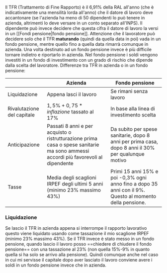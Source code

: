 Il TFR (Trattamento di Fine Rapporto) è il 6,91\% della RAL all'anno (che è indicativamente una mensilità lorda all'anno) che il datore di lavoro deve accantonare (se l'azienda ha meno di 50 dipendenti lo può tenere in azienda, altrimenti lo deve versare in un conto separato all'INPS).
Il dipendente può invece decidere che questa cifra il datore di lavoro la versi in un [[Fondi pensione|fondo pensione]].
Attenzione che il lavoratore può decidere solo che il TFR **maturando** (quindi da quella data in poi) vada in un fondo pensione, mentre quello fino a quella data rimarrà comunque in azienda.
Una volta destinato ad un fondo pensione invece è più difficile tornare indietro e riportarlo in azienda.
Nel fondo pensione i soldi vengono investiti in un fondo di investimento con un grado di rischio che dipende dalla scelta del lavoratore.
Differenze tra TFR in azienda o in un fondo pensione:

|                            | Azienda                                                                                                                            | Fondo pensione                                                                                     |
| -------------------------- | ---------------------------------------------------------------------------------------------------------------------------------- | -------------------------------------------------------------------------------------------------- |
| Liquidazione               | Appena lasci il lavoro                                                                                                             | Se rimani senza lavoro                                                                             |
| Rivalutazione del capitale | $1,5\% + 0,75*inflazione$ tassato al 17%                                                                                                          | In base alla linea di investimento scelta                                                          |
| Anticipazione              | Passati 8 anni e per acquisto o ristrutturazione prima casa o spese sanitarie ma sono ammessi accordi più favorevoli al dipendente | Da subito per spese sanitarie, dopo 8 anni per prima casa, dopo 8 anni il 30% per qualunque motivo |
| Tasse                      | Media degli scaglioni IRPEF degli ultimi 5 anni (minimo 23% massimo 43%)                                                          | Primi 15 anni 15% e poi -0,3% ogni anno fino a dopo 35 anni con il 9%. Questo al momento della pensione.                                                                                                  |

### Liquidazione
Se lascio il TFR in azienda appena si interrompe il rapporto lavorativo questo viene liquidato usando come tassazione il mio scaglione IRPEF (minimo 23% massimo 43%).
Se il TFR invece è stato messo in un fondo pensione, quando lascio il lavoro posso ==chiedere di chiudere il fondo pensione== con una tassazione al 23% (non quella 15%-9% in quanto quella si ha solo se arrivo alla pensione).
Quindi comunque anche nel caso in cui mi servisse il capitale dopo aver lasciato il lavoro conviene avere i soldi in un fondo pensione invece che in azienda.